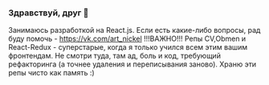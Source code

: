 ### Здравствуй, друг 👋

Занимаюсь разработкой на React.js.
Если есть какие-либо вопросы, рад буду помочь - https://vk.com/art_nickel
!!!ВАЖНО!!!
Репы CV,Obmen и React-Redux - суперстарые, когда я только учился всем этим вашим фронтендам. Не смотри туда, там ад, боль и код, требующий рефакторинга (а точнее удаления и переписывания заново). Храню эти репы чисто как память :)

<!--
**ArtemPonomarev-1994/ArtemPonomarev-1994** is a ✨ _special_ ✨ repository because its `README.md` (this file) appears on your GitHub profile.

Here are some ideas to get you started:

- 🔭 I’m currently working on ...
- 🌱 I’m currently learning ...
- 👯 I’m looking to collaborate on ...
- 🤔 I’m looking for help with ...
- 💬 Ask me about ...
- 📫 How to reach me: ...
- 😄 Pronouns: ...
- ⚡ Fun fact: ...
-->
